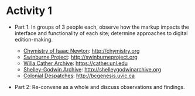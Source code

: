 # Activity 1

* Part 1: In groups of 3 people each, observe how the markup impacts the interface and functionality of each site; determine approaches to digital edition-making. 

  * [Chymistry of Isaac Newton](http://chymistry.org): http://chymistry.org 
  * [Swinburne Project](http://swinburneproject.org): http://swinburneproject.org
  * [Willa Cather Archive](https://cather.unl.edu): https://cather.unl.edu
  * [Shelley-Godwin Archive](http://shelleygodwinarchive.org): http://shelleygodwinarchive.org
  * [Colonial Despatches](http://bcgenesis.uvic.ca): http://bcgenesis.uvic.ca

* Part 2: Re-convene as a whole and discuss observations and findings. 
